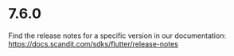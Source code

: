 
# 7.6.0

Find the release notes for a specific version in our documentation: https://docs.scandit.com/sdks/flutter/release-notes
